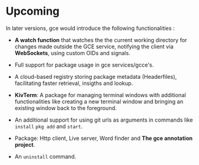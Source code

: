 # Upcoming

In later versions, gce would introduce the following functionalities :

- **A watch function** that watches the the current working directory
  for changes made outside the GCE service, notifying the client via **WebSockets**,
  using custom OIDs and signals.

- Full support for package usage in gce services/gcce's.

- A cloud-based registry storing package metadata (Headerfiles), facilitating faster retrieval, insigths and lookup.

- **KivTerm**: A package for managing terminal windows with additional functionalities like creating a new terminal window and bringing an existing window back to the foreground.

- An additional support for using git urls as arguments in commands like `install` `pkg add` and `start`.

- Package: Http client, Live server, Word finder and **The gce annotation project**.

- An `uninstall` command.